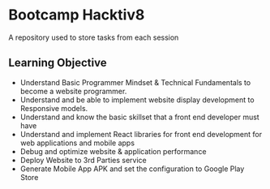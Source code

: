 # Bootcamp Hacktiv8

A repository used to store tasks from each session

## Learning Objective
- Understand Basic Programmer Mindset & Technical Fundamentals to become a website programmer.
- Understand and be able to implement website display development to Responsive models.
- Understand and know the basic skillset that a front end developer must have
- Understand and implement React libraries for front end development for web applications and mobile apps
- Debug and optimize website & application performance
- Deploy Website to 3rd Parties service
- Generate Mobile App APK and set the configuration to Google Play Store